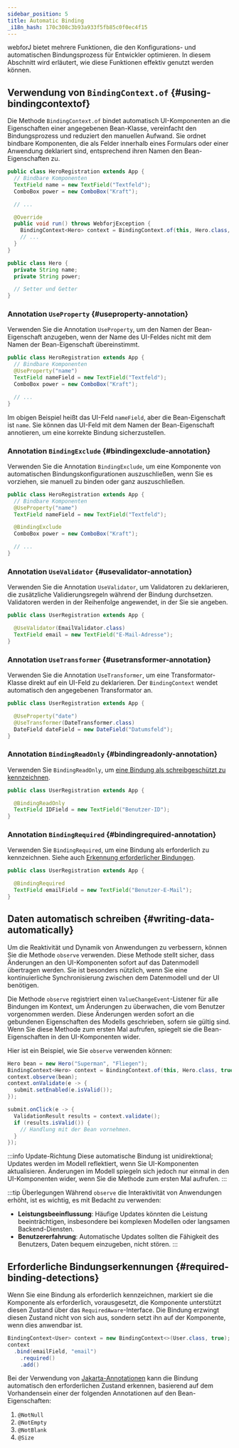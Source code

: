 ```yaml
---
sidebar_position: 5
title: Automatic Binding
_i18n_hash: 170c308c3b93a933f5fb85c0f0ec4f15
---
```

webforJ bietet mehrere Funktionen, die den Konfigurations- und automatischen Bindungsprozess für Entwickler optimieren. In diesem Abschnitt wird erläutert, wie diese Funktionen effektiv genutzt werden können.

## Verwendung von `BindingContext.of` {#using-bindingcontextof}

Die Methode `BindingContext.of` bindet automatisch UI-Komponenten an die Eigenschaften einer angegebenen Bean-Klasse, vereinfacht den Bindungsprozess und reduziert den manuellen Aufwand. Sie ordnet bindbare Komponenten, die als Felder innerhalb eines Formulars oder einer Anwendung deklariert sind, entsprechend ihren Namen den Bean-Eigenschaften zu.

```java
public class HeroRegistration extends App {
  // Bindbare Komponenten
  TextField name = new TextField("Textfeld");
  ComboBox power = new ComboBox("Kraft");

  // ...

  @Override
  public void run() throws WebforjException {
    BindingContext<Hero> context = BindingContext.of(this, Hero.class, true);
    // ...
  }
}
```

```java
public class Hero {
  private String name;
  private String power;

  // Setter und Getter
}
```

### Annotation `UseProperty` {#useproperty-annotation}

Verwenden Sie die Annotation `UseProperty`, um den Namen der Bean-Eigenschaft anzugeben, wenn der Name des UI-Feldes nicht mit dem Namen der Bean-Eigenschaft übereinstimmt.

```java
public class HeroRegistration extends App {
  // Bindbare Komponenten
  @UseProperty("name")
  TextField nameField = new TextField("Textfeld");
  ComboBox power = new ComboBox("Kraft");

  // ...
}
```

Im obigen Beispiel heißt das UI-Feld `nameField`, aber die Bean-Eigenschaft ist `name`. Sie können das UI-Feld mit dem Namen der Bean-Eigenschaft annotieren, um eine korrekte Bindung sicherzustellen.

### Annotation `BindingExclude` {#bindingexclude-annotation}

Verwenden Sie die Annotation `BindingExclude`, um eine Komponente von automatischen Bindungskonfigurationen auszuschließen, wenn Sie es vorziehen, sie manuell zu binden oder ganz auszuschließen.

```java
public class HeroRegistration extends App {
  // Bindbare Komponenten
  @UseProperty("name")
  TextField nameField = new TextField("Textfeld");

  @BindingExclude
  ComboBox power = new ComboBox("Kraft");

  // ...
}
```

### Annotation `UseValidator` {#usevalidator-annotation}

Verwenden Sie die Annotation `UseValidator`, um Validatoren zu deklarieren, die zusätzliche Validierungsregeln während der Bindung durchsetzen. Validatoren werden in der Reihenfolge angewendet, in der Sie sie angeben.

```java
public class UserRegistration extends App {

  @UseValidator(EmailValidator.class)
  TextField email = new TextField("E-Mail-Adresse");
}
```

### Annotation `UseTransformer` {#usetransformer-annotation}

Verwenden Sie die Annotation `UseTransformer`, um eine Transformator-Klasse direkt auf ein UI-Feld zu deklarieren. Der `BindingContext` wendet automatisch den angegebenen Transformator an.

```java
public class UserRegistration extends App {

  @UseProperty("date")
  @UseTransformer(DateTransformer.class)
  DateField dateField = new DateField("Datumsfeld");
}
```

### Annotation `BindingReadOnly` {#bindingreadonly-annotation}

Verwenden Sie `BindingReadOnly`, um [eine Bindung als schreibgeschützt zu kennzeichnen](./bindings/#configuring-readonly-bindings).

```java
public class UserRegistration extends App {

  @BindingReadOnly
  TextField IDField = new TextField("Benutzer-ID");
}
```

### Annotation `BindingRequired` {#bindingrequired-annotation}

Verwenden Sie `BindingRequired`, um eine Bindung als erforderlich zu kennzeichnen. Siehe auch [Erkennung erforderlicher Bindungen](#required-binding-detections).

```java
public class UserRegistration extends App {

  @BindingRequired
  TextField emailField = new TextField("Benutzer-E-Mail");
}
```

## Daten automatisch schreiben {#writing-data-automatically}

Um die Reaktivität und Dynamik von Anwendungen zu verbessern, können Sie die Methode `observe` verwenden. Diese Methode stellt sicher, dass Änderungen an den UI-Komponenten sofort auf das Datenmodell übertragen werden. Sie ist besonders nützlich, wenn Sie eine kontinuierliche Synchronisierung zwischen dem Datenmodell und der UI benötigen.

Die Methode `observe` registriert einen `ValueChangeEvent`-Listener für alle Bindungen im Kontext, um Änderungen zu überwachen, die vom Benutzer vorgenommen werden. Diese Änderungen werden sofort an die gebundenen Eigenschaften des Modells geschrieben, sofern sie gültig sind. Wenn Sie diese Methode zum ersten Mal aufrufen, spiegelt sie die Bean-Eigenschaften in den UI-Komponenten wider.

Hier ist ein Beispiel, wie Sie `observe` verwenden können:

```java
Hero bean = new Hero("Superman", "Fliegen");
BindingContext<Hero> context = BindingContext.of(this, Hero.class, true);
context.observe(bean);
context.onValidate(e -> {
  submit.setEnabled(e.isValid());
});

submit.onClick(e -> {
  ValidationResult results = context.validate();
  if (results.isValid()) {
    // Handlung mit der Bean vornehmen.
  }
});
```

:::info Update-Richtung
Diese automatische Bindung ist unidirektional; Updates werden im Modell reflektiert, wenn Sie UI-Komponenten aktualisieren. Änderungen im Modell spiegeln sich jedoch nur einmal in den UI-Komponenten wider, wenn Sie die Methode zum ersten Mal aufrufen.
:::

:::tip Überlegungen
Während `observe` die Interaktivität von Anwendungen erhöht, ist es wichtig, es mit Bedacht zu verwenden:

- **Leistungsbeeinflussung**: Häufige Updates könnten die Leistung beeinträchtigen, insbesondere bei komplexen Modellen oder langsamen Backend-Diensten.
- **Benutzererfahrung**: Automatische Updates sollten die Fähigkeit des Benutzers, Daten bequem einzugeben, nicht stören.
:::

## Erforderliche Bindungserkennungen {#required-binding-detections}

Wenn Sie eine Bindung als erforderlich kennzeichnen, markiert sie die Komponente als erforderlich, vorausgesetzt, die Komponente unterstützt diesen Zustand über das `RequiredAware`-Interface. Die Bindung erzwingt diesen Zustand nicht von sich aus, sondern setzt ihn auf der Komponente, wenn dies anwendbar ist.

```java
BindingContext<User> context = new BindingContext<>(User.class, true);
context
  .bind(emailField, "email")
    .required()
    .add()
```

Bei der Verwendung von [Jakarta-Annotationen](./validation/jakarta-validation.md) kann die Bindung automatisch den erforderlichen Zustand erkennen, basierend auf dem Vorhandensein einer der folgenden Annotationen auf den Bean-Eigenschaften:

1. `@NotNull` 
2. `@NotEmpty` 
3. `@NotBlank`
4. `@Size`
